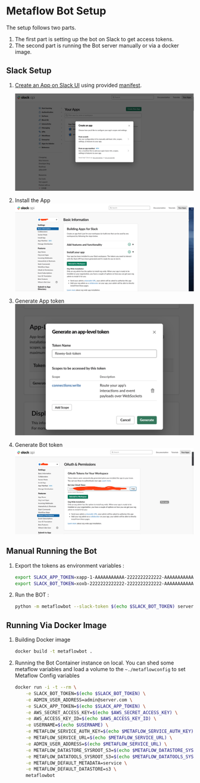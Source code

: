 # Metaflow Bot Setup

The setup follows two parts.
1. The first part is setting up the bot on Slack to get access tokens.
2. The second part is running the Bot server manually or via a docker image.
## Slack Setup

1. [Create an App on Slack UI](https://api.slack.com/apps) using provided [manifest](../manifest.yml).

    ![](images/slacksetup.png)

2. Install the App
    ![](images/app_install.png)

3. Generate App token
    ![](images/app-token.png)

4. Generate Bot token
    ![](images/bot-token.png)

## Manual Running the Bot

1. Export the tokens as environment variables :
    ```sh
    export SLACK_APP_TOKEN=xapp-1-AAAAAAAAAAA-2222222222222-AAAAAAAAAAAAAAAAAAAAAAAAAAAAAAAAAAAAAAAAAAAAAAAAAAAAAAAAAAAAAAAA
    export SLACK_BOT_TOKEN=xoxb-2222222222222-2222222222222-AAAAAAAAAAAAAAAAAAAAAAAA
    ```

2. Run the BOT :

    ```sh
    python -m metaflowbot --slack-token $(echo $SLACK_BOT_TOKEN) server --admin me@server.com --new-admin-thread
    ```

## Running Via Docker Image

1. Building Docker image

    ```sh
    docker build -t metaflowbot .
    ```
2. Running the Bot Container instance on local. You can shed some metaflow variables and load a volume to the `~./metaflowconfig` to set Metaflow Config variables
    ```sh
    docker run -i -t --rm \
        -e SLACK_BOT_TOKEN=$(echo $SLACK_BOT_TOKEN) \
        -e ADMIN_USER_ADDRESS=admin@server.com \
        -e SLACK_APP_TOKEN=$(echo $SLACK_APP_TOKEN) \
        -e AWS_SECRET_ACCESS_KEY=$(echo $AWS_SECRET_ACCESS_KEY) \
        -e AWS_ACCESS_KEY_ID=$(echo $AWS_ACCESS_KEY_ID) \
        -e USERNAME=$(echo $USERNAME) \
        -e METAFLOW_SERVICE_AUTH_KEY=$(echo $METAFLOW_SERVICE_AUTH_KEY) \
        -e METAFLOW_SERVICE_URL=$(echo $METAFLOW_SERVICE_URL) \
        -e ADMIN_USER_ADDRESS=$(echo $METAFLOW_SERVICE_URL) \
        -e METAFLOW_DATASTORE_SYSROOT_S3=$(echo $METAFLOW_DATASTORE_SYSROOT_S3) \
        -e METAFLOW_DATATOOLS_SYSROOT_S3=$(echo $METAFLOW_DATATOOLS_SYSROOT_S3) \
        -e METAFLOW_DEFAULT_METADATA=service \
        -e METAFLOW_DEFAULT_DATASTORE=s3 \
        metaflowbot
    ```
